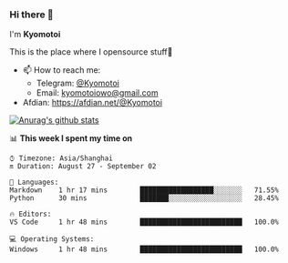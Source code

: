### Hi there 👋

I'm **Kyomotoi**

This is the place where I opensource stuff🤺

- 📫 How to reach me: 
    - Telegram: [@Kyomotoi](https://t.me/Kyomotoi)
    - Email: <kyomotoiowo@gmail.com>
- Afdian: <https://afdian.net/@Kyomotoi>

[![Anurag's github stats](https://github-readme-stats.vercel.app/api?username=kyomotoi)](https://github.com/anuraghazra/github-readme-stats)

📊 **This week I spent my time on**
<!--START_SECTION:waka-->
```text
⌚︎ Timezone: Asia/Shanghai
🔛 Duration: August 27 - September 02

💬 Languages: 
Markdown    1 hr 17 mins        ██████████████████░░░░░░░   71.55% 
Python      30 mins             ███████░░░░░░░░░░░░░░░░░░   28.45%

🔥 Editors: 
VS Code     1 hr 48 mins        █████████████████████████   100.0%

💻 Operating Systems: 
Windows     1 hr 48 mins        █████████████████████████   100.0%
```
<!--END_SECTION:waka-->
